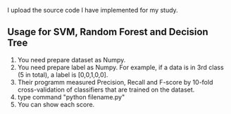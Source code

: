 I upload the source code I have implemented for my study.

Usage for SVM, Random Forest and Decision Tree
---
1. You need prepare dataset as Numpy.
2. You need prepare label as Numpy. For example, if a data is in 3rd class (5 in total), a label is [0,0,1,0,0].
3. Their programm measured Precision, Recall and F-score by 10-fold cross-validation of classifiers that are trained on the dataset.
4. type command "python filename.py"
5. You can show each score.
